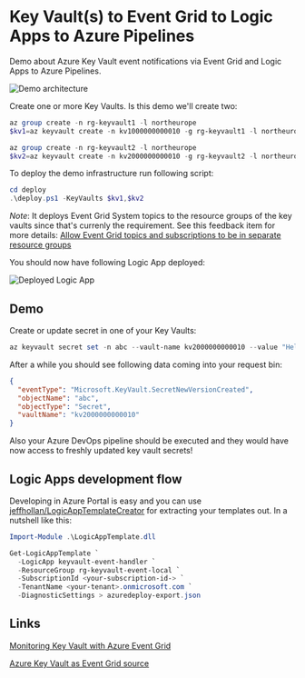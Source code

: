 # Key Vault(s) to Event Grid to Logic Apps to Azure Pipelines

Demo about Azure Key Vault event notifications via Event Grid and Logic Apps to Azure Pipelines.

![Demo architecture](https://user-images.githubusercontent.com/2357647/104630691-bddd7f80-56a3-11eb-94c9-ccbff02fe9b6.png)

Create one or more Key Vaults. Is this demo we'll create two:

```powershell
az group create -n rg-keyvault1 -l northeurope
$kv1=az keyvault create -n kv1000000000010 -g rg-keyvault1 -l northeurope --query id -o tsv

az group create -n rg-keyvault2 -l northeurope
$kv2=az keyvault create -n kv2000000000010 -g rg-keyvault2 -l northeurope --query id -o tsv
```

To deploy the demo infrastructure run following script:

```powershell
cd deploy
.\deploy.ps1 -KeyVaults $kv1,$kv2
```

*Note*: It deploys Event Grid System topics to the resource groups
of the key vaults since that's currenly the requirement. See this feedback
item for more details:
[Allow Event Grid topics and subscriptions to be in separate resource groups](https://feedback.azure.com/forums/909934-azure-event-grid/suggestions/40903996-allow-event-grid-topics-and-subscriptions-to-be-in)

You should now have following Logic App deployed:

![Deployed Logic App](https://user-images.githubusercontent.com/2357647/104639767-76a9bb80-56b0-11eb-8eca-60b531e4dc0d.png)

## Demo

Create or update secret in one of your Key Vaults:

```powershell
az keyvault secret set -n abc --vault-name kv2000000000010 --value "Hello!"
```

After a while you should see following data coming into your request bin:

```json
{
  "eventType": "Microsoft.KeyVault.SecretNewVersionCreated",
  "objectName": "abc",
  "objectType": "Secret",
  "vaultName": "kv2000000000010"
}
```

Also your Azure DevOps pipeline should be executed and they
would have now access to freshly updated key vault secrets!

## Logic Apps development flow

Developing in Azure Portal is easy and you can use 
[jeffhollan/LogicAppTemplateCreator](https://github.com/jeffhollan/LogicAppTemplateCreator)
for extracting your templates out. In a nutshell like this:

```powershell
Import-Module .\LogicAppTemplate.dll

Get-LogicAppTemplate `
  -LogicApp keyvault-event-handler `
  -ResourceGroup rg-keyvault-event-local `
  -SubscriptionId <your-subscription-id-> `
  -TenantName <your-tenant>.onmicrosoft.com `
  -DiagnosticSettings > azuredeploy-export.json
```

## Links

[Monitoring Key Vault with Azure Event Grid](https://docs.microsoft.com/en-us/azure/key-vault/general/event-grid-overview)

[Azure Key Vault as Event Grid source](https://docs.microsoft.com/en-us/azure/event-grid/event-schema-key-vault)
